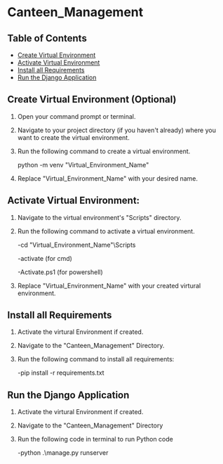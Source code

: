 # Canteen_Management

## Table of Contents
- [Create Virtual Environment](#create-virtual-environment)
- [Activate Virtual Environment](#activate-virtual-environment)
- [Install all Requirements](#install-all-requirements)
- [Run the Django Application](#run-the-pyqt5-application)
 
## Create Virtual Environment (Optional)

1. Open your command prompt or terminal.

2. Navigate to your project directory (if you haven't already) where you want to create the virtual environment.

3. Run the following command to create a virtual environment. 

    python -m venv "Virtual_Environment_Name"

4. Replace "Virtual_Environment_Name" with your desired name.



## Activate Virtual Environment:

1. Navigate to the virtual environment's "Scripts" directory.

2. Run the following command to activate a virtual environment. 

    -cd "Virtual_Environment_Name"\Scripts

    -activate       (for cmd)

    -Activate.ps1   (for powershell)

3. Replace "Virtual_Environment_Name" with your created virtural environment.



## Install all Requirements

1. Activate the virtural Environment if created.

2. Navigate to the "Canteen_Management" Directory.

3. Run the following command to install all requirements:
    
    -pip install -r requirements.txt
   


## Run the Django Application

1. Activate the virtural Environment if created.

2. Navigate to the "Canteen_Management" Directory

3. Run the following code in terminal to run Python code

   -python .\manage.py runserver
